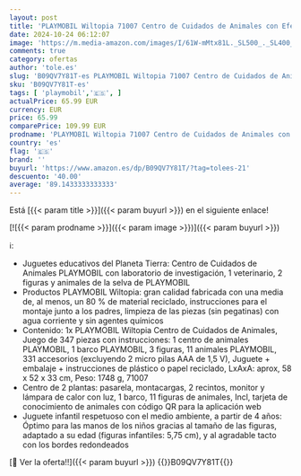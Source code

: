 ```yaml
---
layout: post
title: 'PLAYMOBIL Wiltopia 71007 Centro de Cuidados de Animales con Efectos de luz y Animales de Juguete  Juguete sostenible para niños a Partir de 4 años'
date: 2024-10-24 06:12:07
image: 'https://m.media-amazon.com/images/I/61W-mMtx81L._SL500_._SL400_.jpg'
comments: true
category: ofertas
author: 'tole.es'
slug: 'B09QV7Y81T-es PLAYMOBIL Wiltopia 71007 Centro de Cuidados de Animales...'
sku: 'B09QV7Y81T-es'
tags: [ 'playmobil','🇪🇸', ]
actualPrice: 65.99 EUR
currency: EUR
price: 65.99
comparePrice: 109.99 EUR
prodname: 'PLAYMOBIL Wiltopia 71007 Centro de Cuidados de Animales con Efectos de luz y Animales de Juguete  Juguete sostenible para niños a Partir de 4 años'
country: 'es'
flag: '🇪🇸'
brand: ''
buyurl: 'https://www.amazon.es/dp/B09QV7Y81T/?tag=tolees-21'
descuento: '40.00'
average: '89.1433333333333'
---
```


Está [{{< param title >}}]({{< param buyurl >}}) en el siguiente enlace!

[![{{< param prodname >}}]({{< param image >}})]({{< param buyurl >}})

ℹ️:

- Juguetes educativos del Planeta Tierra: Centro de Cuidados de Animales PLAYMOBIL con laboratorio de investigación, 1 veterinario, 2 figuras y animales de la selva de PLAYMOBIL
- Productos PLAYMOBIL Wiltopia: gran calidad fabricada con una media de, al menos, un 80 % de material reciclado, instrucciones para el montaje junto a los padres, limpieza de las piezas (sin pegatinas) con agua corriente y sin agentes químicos
- Contenido: 1x PLAYMOBIL Wiltopia Centro de Cuidados de Animales, Juego de 347 piezas con instrucciones: 1 centro de animales PLAYMOBIL, 1 barco PLAYMOBIL, 3 figuras, 11 animales PLAYMOBIL, 331 accesorios (excluyendo 2 micro pilas AAA de 1,5 V), Juguete + embalaje + instrucciones de plástico o papel reciclado, LxAxA: aprox, 58 x 52 x 33 cm, Peso: 1748 g, 71007
- Centro de 2 plantas: pasarela, montacargas, 2 recintos, monitor y lámpara de calor con luz, 1 barco, 11 figuras de animales, Incl, tarjeta de conocimiento de animales con código QR para la aplicación web
- Juguete infantil respetuoso con el medio ambiente, a partir de 4 años: Óptimo para las manos de los niños gracias al tamaño de las figuras, adaptado a su edad (figuras infantiles: 5,75 cm), y al agradable tacto con los bordes redondeados

[🛒 Ver la oferta!!]({{< param buyurl >}})
{{<world>}}B09QV7Y81T{{</world>}}
